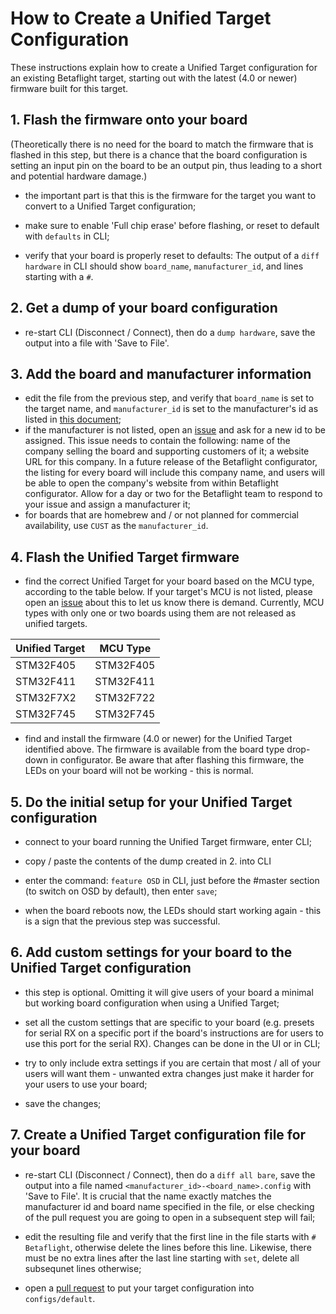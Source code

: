 # How to Create a Unified Target Configuration

These instructions explain how to create a Unified Target configuration for an existing Betaflight target, starting out with the latest (4.0 or newer) firmware built for this target.


## 1. Flash the firmware onto your board

(Theoretically there is no need for the board to match the firmware that is flashed in this step, but there is a chance that the board configuration is setting an input pin on the board to be an output pin, thus leading to a short and potential hardware damage.)

- the important part is that this is the firmware for the target you want to convert to a Unified Target configuration;

- make sure to enable 'Full chip erase' before flashing, or reset to default with `defaults` in CLI;

- verify that your board is properly reset to defaults: The output of a `diff hardware` in CLI should show `board_name`, `manufacturer_id`, and lines starting with a `#`.


## 2. Get a dump of your board configuration

- re-start CLI (Disconnect / Connect), then do a `dump hardware`, save the output into a file with 'Save to File'.


## 3. Add the board and manufacturer information

- edit the file from the previous step, and verify that `board_name` is set to the target name, and `manufacturer_id` is set to the manufacturer's id as listed in [this document](https://github.com/betaflight/unified-targets/tree/master/Manufacturers.md);
- if the manufacturer is not listed, open an [issue](https://github.com/betaflight/betaflight/issues) and ask for a new id to be assigned. This issue needs to contain the following: name of the company selling the board and supporting customers of it; a website URL for this company. In a future release of the Betaflight configurator, the listing for every board will include this company name, and users will be able to open the company's website from within Betaflight configurator. Allow for a day or two for the Betaflight team to respond to your issue and assign a manufacturer it;
- for boards that are homebrew and / or not planned for commercial availability, use `CUST` as the `manufacturer_id`.


## 4. Flash the Unified Target firmware

- find the correct Unified Target for your board based on the MCU type, according to the table below. If your target's MCU is not listed, please open an [issue](https://github.com/betaflight/betaflight/issues) about this to let us know there is demand. Currently, MCU types with only one or two boards using them are not released as unified targets.

|Unified Target|MCU Type|
|-|-|
|STM32F405|STM32F405|
|STM32F411|STM32F411|
|STM32F7X2|STM32F722|
|STM32F745|STM32F745|

- find and install the firmware (4.0 or newer) for the Unified Target identified above. The firmware is available from the board type drop-down in configurator. Be aware that after flashing this firmware, the LEDs on your board will not be working - this is normal.


## 5. Do the initial setup for your Unified Target configuration

- connect to your board running the Unified Target firmware, enter CLI;

- copy / paste the contents of the dump created in 2. into CLI

- enter the command: `feature OSD` in CLI, just before the #master section (to switch on OSD by default), then enter `save`;

- when the board reboots now, the LEDs should start working again - this is a sign that the previous step was successful.


## 6. Add custom settings for your board to the Unified Target configuration

- this step is optional. Omitting it will give users of your board a minimal but working board configuration when using a Unified Target;

- set all the custom settings that are specific to your board (e.g. presets for serial RX on a specific port if the board's instructions are for users to use this port for the serial RX). Changes can be done in the UI or in CLI;

- try to only include extra settings if you are certain that most / all of your users will want them - unwanted extra changes just make it harder for your users to use your board;

- save the changes;


## 7. Create a Unified Target configuration file for your board

- re-start CLI (Disconnect / Connect), then do a `diff all bare`, save the output into a file named `<manufacturer_id>-<board_name>.config` with 'Save to File'. It is crucial that the name exactly matches the manufacturer id and board name specified in the file, or else checking of the pull request you are going to open in a subsequent step will fail;

- edit the resulting file and verify that the first line in the file starts with `# Betaflight`, otherwise delete the lines before this line. Likewise, there must be no extra lines after the last line starting with `set`, delete all subsequnet lines otherwise;

- open a [pull request](https://github.com/betaflight/unified-targets/pulls) to put your target configuration into `configs/default`.
